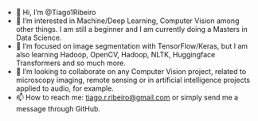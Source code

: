 - 👋 Hi, I’m @Tiago1Ribeiro
- 👀 I’m interested in Machine/Deep Learning, Computer Vision among other things. I am still a beginner and I am currently doing a Masters in Data Science.
- 🌱 I’m focused on image segmentation with TensorFlow/Keras, but I am also learning Hadoop, OpenCV, Hadoop, NLTK, Huggingface Transformers and so much more.
- 💞️ I’m looking to collaborate on any Computer Vision project, related to microscopy imaging, remote sensing or in artificial intelligence projects applied to audio, for example.
- 📫 How to reach me: tiago.r.ribeiro@gmail.com or simply send me a message through GitHub.
<!---
Tiago1Ribeiro/Tiago1Ribeiro is a ✨ special ✨ repository because its `README.md` (this file) appears on your GitHub profile.
You can click the Preview link to take a look at your changes.
--->
